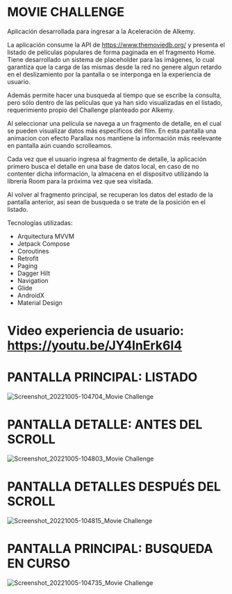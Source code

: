 # MOVIE CHALLENGE

Aplicación desarrollada para ingresar a la Aceleración de Alkemy.

La aplicación consume la API de https://www.themoviedb.org/ y presenta el listado de películas populares de forma paginada en el fragmento Home. Tiene desarrollado un sistema de placeholder para las imágenes, lo cual garantiza que la carga de las mismas desde la red no genere algun retardo en el deslizamiento por la pantalla o se interponga en la experiencia de usuario.

Además permite hacer una busqueda al tiempo que se escribe la consulta, pero sólo dentro de las películas que ya han sido visualizadas en el listado, requerimiento propio del Challenge planteado por Alkemy. 

Al seleccionar una película se navega a un fragmento de detalle, en el cual se pueden visualizar datos más específicos del film. En esta pantalla una animacion con efecto Parallax nos mantiene la información más reelevante en pantalla aún cuando scrolleamos. 

Cada vez que el usuario ingresa al fragmento de detalle, la aplicación primero busca el detalle en una base de datos local, en caso de no contenter dicha información, la almacena en el dispositvo utilizando la librería Room para la próxima vez que sea visitada.

Al volver al fragmento principal, se recuperan los datos del estado de la pantalla anterior, asi sean de busqueda o se trate de la posición en el listado.

Tecnologías utilizadas:
- Arquitectura MVVM
- Jetpack Compose
- Coroutines
- Retrofit
- Paging
- Dagger Hilt
- Navigation
- Glide
- AndroidX
- Material Design

# Video experiencia de usuario: https://youtu.be/JY4lnErk6I4

# PANTALLA PRINCIPAL: LISTADO
![Screenshot_20221005-104704_Movie Challenge](https://user-images.githubusercontent.com/100050838/194088409-177cce90-d20f-41dc-84bc-fd32d97fd443.jpg)

# PANTALLA DETALLE: ANTES DEL SCROLL
![Screenshot_20221005-104803_Movie Challenge](https://user-images.githubusercontent.com/100050838/194088419-8d0e2b36-bf37-43cf-9887-4c1d7937b45b.jpg)

# PANTALLA DETALLES DESPUÉS DEL SCROLL
![Screenshot_20221005-104815_Movie Challenge](https://user-images.githubusercontent.com/100050838/194088423-f7b6130b-ef1f-439c-90a4-e296817a7f51.jpg)

# PANTALLA PRINCIPAL: BUSQUEDA EN CURSO 
![Screenshot_20221005-104735_Movie Challenge](https://user-images.githubusercontent.com/100050838/194088418-591f7d85-6aa3-41a6-b50a-077713877c07.jpg)
